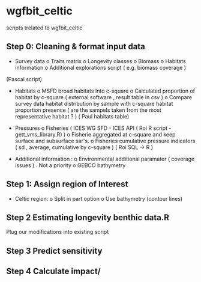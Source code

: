 # wgfbit_celtic
scripts trelated to wgfbit_celtic



## Step 0: Cleaning & format input data 
-	Survey data
o	Traits matrix
o	Longevity classes
o	Biomass
o	Habitats information
o	Additional explorations script ( e.g. biomass coverage  ) 

(Pascal script)

-	Habitats 
o	MSFD broad habitats Into c-square
o	 Calculated proportion of habitat by c-square ( external software , result table in csv  ) 
o	 Compare survey data habitat distribution by sample with c-square habitat  proportion presence  ( are the sampels taken from the most representative habitat ? ) 
( Paul habitats table) 
  
-	Pressures
o	Fisheries ( ICES WG SFD - ICES API ( Roi R script - gett_vms_library.R)  )
o	Fisherie aggregated at c-square and keep surface and subsurface sar's. 
o	Fisheries cumulative pressure indicators ( sd , average, cumulative  by c-square ) 
( Roi SQL -> R ) 

-	Additional information : 
o	Environmental additional paramater ( coverage issues ) . Not a priority
o	GEBCO bathymetry 

## Step 1: Assign region of Interest 
-	Celtic region: 
o	Split in part option 
o	Use bathymetry (contour lines) 

## Step 2 Estimating longevity benthic data.R




Plug our modifications into existing script 
## Step 3 Predict sensitivity

## Step 4 Calculate impact/


